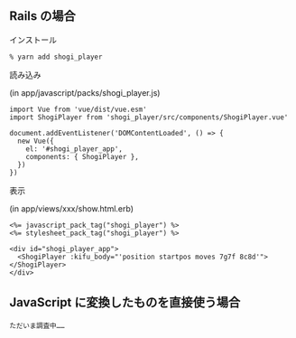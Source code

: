 ## Rails の場合

インストール

    % yarn add shogi_player

読み込み

(in app/javascript/packs/shogi_player.js)

    import Vue from 'vue/dist/vue.esm'
    import ShogiPlayer from 'shogi_player/src/components/ShogiPlayer.vue'

    document.addEventListener('DOMContentLoaded', () => {
      new Vue({
        el: '#shogi_player_app',
        components: { ShogiPlayer },
      })
    })

表示

(in app/views/xxx/show.html.erb)

    <%= javascript_pack_tag("shogi_player") %>
    <%= stylesheet_pack_tag("shogi_player") %>

    <div id="shogi_player_app">
      <ShogiPlayer :kifu_body="'position startpos moves 7g7f 8c8d'"></ShogiPlayer>
    </div>

## JavaScript に変換したものを直接使う場合

    ただいま調査中……
